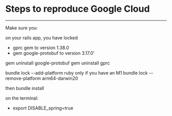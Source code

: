 # Steps to reproduce Google Cloud

---

Make sure you:

on your rails app, you have locked

- gprc gem to version 1.38.0
- gem google-protobuf to version 3.17.0'

gem uninstall google-protobuf
gem uninstall gprc

bundle lock --add-platform ruby
only if you have an M1
bundle lock --remove-platform arm64-darwin20

then bundle install

on the terminal:

- export DISABLE_spring=true
